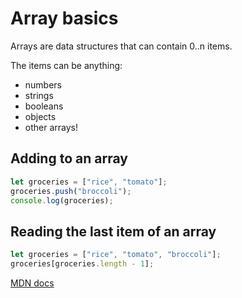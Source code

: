 # Array basics

Arrays are data structures that can contain 0..n items.

The items can be anything:

- numbers
- strings
- booleans
- objects
- other arrays!

## Adding to an array

```js
let groceries = ["rice", "tomato"];
groceries.push("broccoli");
console.log(groceries);
```

## Reading the last item of an array

```js
let groceries = ["rice", "tomato", "broccoli"];
groceries[groceries.length - 1];
```

[MDN docs](https://developer.mozilla.org/en-US/docs/Web/JavaScript/Reference/Global_Objects/Array)
